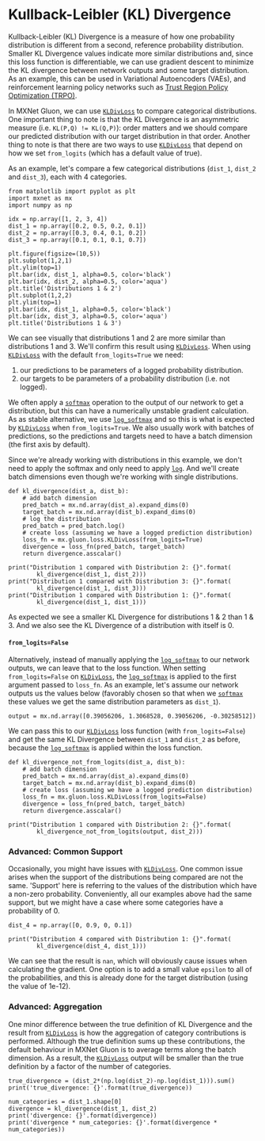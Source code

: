 # Kullback-Leibler (KL) Divergence

Kullback-Leibler (KL) Divergence is a measure of how one probability distribution is different from a second, reference probability distribution. Smaller KL Divergence values indicate more similar distributions and, since this loss function is differentiable, we can use gradient descent to minimize the KL divergence between network outputs and some target distribution. As an example, this can be used in Variational Autoencoders (VAEs), and reinforcement learning policy networks such as [Trust Region Policy Optimization (TRPO)](https://arxiv.org/abs/1502.05477).

In MXNet Gluon, we can use [`KLDivLoss`](https://beta.mxnet.io/api/gluon/_autogen/mxnet.gluon.loss.KLDivLoss.html) to compare categorical distributions. One important thing to note is that the KL Divergence is an asymmetric measure (i.e. `KL(P,Q) != KL(Q,P)`): order matters and we should compare our predicted distribution with our target distribution in that order. Another thing to note is that there are two ways to use [`KLDivLoss`](https://beta.mxnet.io/api/gluon/_autogen/mxnet.gluon.loss.KLDivLoss.html) that depend on how we set `from_logits` (which has a default value of true). 

As an example, let's compare a few categorical distributions (`dist_1`, `dist_2` and `dist_3`), each with 4 categories.

```
from matplotlib import pyplot as plt
import mxnet as mx
import numpy as np

idx = np.array([1, 2, 3, 4])
dist_1 = np.array([0.2, 0.5, 0.2, 0.1])
dist_2 = np.array([0.3, 0.4, 0.1, 0.2])
dist_3 = np.array([0.1, 0.1, 0.1, 0.7])

plt.figure(figsize=(10,5))
plt.subplot(1,2,1)
plt.ylim(top=1)
plt.bar(idx, dist_1, alpha=0.5, color='black')
plt.bar(idx, dist_2, alpha=0.5, color='aqua')
plt.title('Distributions 1 & 2')
plt.subplot(1,2,2)
plt.ylim(top=1)
plt.bar(idx, dist_1, alpha=0.5, color='black')
plt.bar(idx, dist_3, alpha=0.5, color='aqua')
plt.title('Distributions 1 & 3')
```

We can see visually that distributions 1 and 2 are more similar than distributions 1 and 3. We'll confirm this result using [`KLDivLoss`](https://beta.mxnet.io/api/gluon/_autogen/mxnet.gluon.loss.KLDivLoss.html). When using [`KLDivLoss`](https://beta.mxnet.io/api/gluon/_autogen/mxnet.gluon.loss.KLDivLoss.html) with the default `from_logits=True` we need:

1. our predictions to be parameters of a logged probability distribution.
2. our targets to be parameters of a probability distribution (i.e. not logged).

We often apply a [`softmax`](https://beta.mxnet.io/api/ndarray/_autogen/mxnet.ndarray.softmax.html) operation to the output of our network to get a distribution, but this can have a numerically unstable gradient calculation. As as stable alternative, we use [`log_softmax`](https://beta.mxnet.io/api/ndarray/_autogen/mxnet.ndarray.log_softmax.html) and so this is what is expected by [`KLDivLoss`](https://beta.mxnet.io/api/gluon/_autogen/mxnet.gluon.loss.KLDivLoss.html) when `from_logits=True`. We also usually work with batches of predictions, so the predictions and targets need to have a batch dimension (the first axis by default).

Since we're already working with distributions in this example, we don't need to apply the softmax and only need to apply [`log`](https://beta.mxnet.io/api/ndarray/_autogen/mxnet.ndarray.log.html). And we'll create batch dimensions even though we're working with single distributions.

```
def kl_divergence(dist_a, dist_b):
    # add batch dimension
    pred_batch = mx.nd.array(dist_a).expand_dims(0)
    target_batch = mx.nd.array(dist_b).expand_dims(0)
    # log the distribution
    pred_batch = pred_batch.log()
    # create loss (assuming we have a logged prediction distribution)
    loss_fn = mx.gluon.loss.KLDivLoss(from_logits=True)
    divergence = loss_fn(pred_batch, target_batch)
    return divergence.asscalar()
```

```
print("Distribution 1 compared with Distribution 2: {}".format(
        kl_divergence(dist_1, dist_2)))
print("Distribution 1 compared with Distribution 3: {}".format(
        kl_divergence(dist_1, dist_3)))
print("Distribution 1 compared with Distribution 1: {}".format(
        kl_divergence(dist_1, dist_1)))
```

As expected we see a smaller KL Divergence for distributions 1 & 2 than 1 & 3. And we also see the KL Divergence of a distribution with itself is 0.

#### `from_logits=False`

Alternatively, instead of manually applying the [`log_softmax`](https://beta.mxnet.io/api/ndarray/_autogen/mxnet.ndarray.log_softmax.html) to our network outputs, we can leave that to the loss function. When setting `from_logits=False` on [`KLDivLoss`](https://beta.mxnet.io/api/gluon/_autogen/mxnet.gluon.loss.KLDivLoss.html), the [`log_softmax`](https://beta.mxnet.io/api/ndarray/_autogen/mxnet.ndarray.log_softmax.html) is applied to the first argument passed to `loss_fn`. As an example, let's assume our network outputs us the values below (favorably chosen so that when we [`softmax`](https://beta.mxnet.io/api/ndarray/_autogen/mxnet.ndarray.softmax.html) these values we get the same distribution parameters as `dist_1`).

```
output = mx.nd.array([0.39056206, 1.3068528, 0.39056206, -0.30258512])
```

We can pass this to our [`KLDivLoss`](https://beta.mxnet.io/api/gluon/_autogen/mxnet.gluon.loss.KLDivLoss.html) loss function (with `from_logits=False`) and get the same KL Divergence between `dist_1` and `dist_2` as before, because the [`log_softmax`](https://beta.mxnet.io/api/ndarray/_autogen/mxnet.ndarray.log_softmax.html) is applied within the loss function.

```
def kl_divergence_not_from_logits(dist_a, dist_b):
    # add batch dimension
    pred_batch = mx.nd.array(dist_a).expand_dims(0)
    target_batch = mx.nd.array(dist_b).expand_dims(0)
    # create loss (assuming we have a logged prediction distribution)
    loss_fn = mx.gluon.loss.KLDivLoss(from_logits=False)
    divergence = loss_fn(pred_batch, target_batch)
    return divergence.asscalar()
```

```
print("Distribution 1 compared with Distribution 2: {}".format(
        kl_divergence_not_from_logits(output, dist_2)))
```

### Advanced: Common Support

Occasionally, you might have issues with [`KLDivLoss`](https://beta.mxnet.io/api/gluon/_autogen/mxnet.gluon.loss.KLDivLoss.html). One common issue arises when the support of the distributions being compared are not the same. 'Support' here is referring to the values of the distribution which have a non-zero probability. Conveniently, all our examples above had the same support, but we might have a case where some categories have a probability of 0.


```
dist_4 = np.array([0, 0.9, 0, 0.1])
```

```
print("Distribution 4 compared with Distribution 1: {}".format(
        kl_divergence(dist_4, dist_1)))
```

We can see that the result is `nan`, which will obviously cause issues when calculating the gradient. One option is to add a small value `epsilon` to all of the probabilities, and this is already done for the target distribution (using the value of 1e-12).

### Advanced: Aggregation

One minor difference between the true definition of KL Divergence and the result from [`KLDivLoss`](https://beta.mxnet.io/api/gluon/_autogen/mxnet.gluon.loss.KLDivLoss.html) is how the aggregation of category contributions is performed. Although the true definition sums up these contributions, the default behaviour in MXNet Gluon is to average terms along the batch dimension. As a result, the [`KLDivLoss`](https://beta.mxnet.io/api/gluon/_autogen/mxnet.gluon.loss.KLDivLoss.html) output will be smaller than the true definition by a factor of the number of categories.

```
true_divergence = (dist_2*(np.log(dist_2)-np.log(dist_1))).sum()
print('true_divergence: {}'.format(true_divergence))
```

```
num_categories = dist_1.shape[0]
divergence = kl_divergence(dist_1, dist_2)
print('divergence: {}'.format(divergence))
print('divergence * num_categories: {}'.format(divergence * num_categories))
``` 
